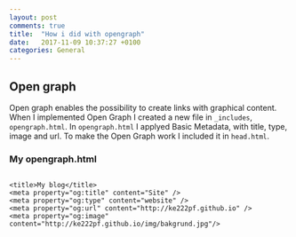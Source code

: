 ```yaml
---
layout: post
comments: true
title:  "How i did with opengraph"
date:   2017-11-09 10:37:27 +0100
categories: General
---
```



## Open graph
Open graph enables the possibility to create links with graphical content.
When I implemented Open Graph I created a new file in `_includes`,
`opengraph.html`. In `opengraph.html` I applyed Basic Metadata, with 
title, type, image and url. To make the Open Graph work I included
it in `head.html`. 
### My opengraph.html
```

<title>My blog</title>
<meta property="og:title" content="Site" />
<meta property="og:type" content="website" />
<meta property="og:url" content="http://ke222pf.github.io" />
<meta property="og:image" content="http://ke222pf.github.io/img/bakgrund.jpg"/>

```